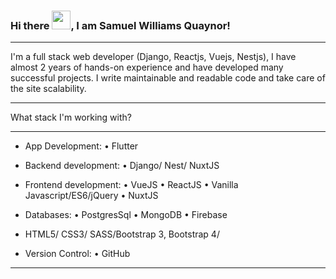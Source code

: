 ### Hi there <img src="https://raw.githubusercontent.com/MartinHeinz/MartinHeinz/master/wave.gif" width="30px">, I am Samuel Williams Quaynor!

---
I'm a full stack web developer (Django, Reactjs, Vuejs, Nestjs), I have almost 2 years of hands-on experience and have developed many successful projects. I write maintainable and readable code and take care of the site scalability.
**********************************
What stack I'm working with?
**********************************
- App Development:
• Flutter

- Backend development:
• Django/ Nest/ NuxtJS

- Frontend development:
• VueJS
• ReactJS
• Vanilla Javascript/ES6/jQuery
• NuxtJS

- Databases:
• PostgresSql
• MongoDB
• Firebase

- HTML5/ CSS3/ SASS/Bootstrap 3, Bootstrap 4/

- Version Control:
• GitHub

---

